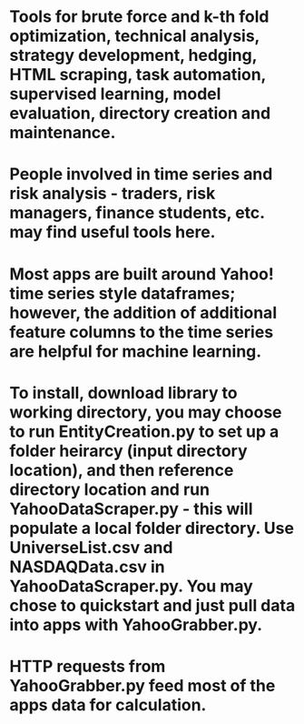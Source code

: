 # Tools for brute force and k-th fold optimization, technical analysis, strategy development, hedging, HTML scraping, task automation, supervised learning, model evaluation, directory creation and maintenance.
# People involved in time series and risk analysis - traders, risk managers, finance students, etc. may find useful tools here.
# Most apps are built around Yahoo! time series style dataframes; however, the addition of additional feature columns to the time series are helpful for machine learning.
# To install, download library to working directory, you may choose to run EntityCreation.py to set up a folder heirarcy (input directory location), and then reference directory location and run YahooDataScraper.py - this will populate a local folder directory. Use UniverseList.csv and NASDAQData.csv in YahooDataScraper.py. You may chose to quickstart and just pull data into apps with YahooGrabber.py.
# HTTP requests from YahooGrabber.py feed most of the apps data for calculation.
